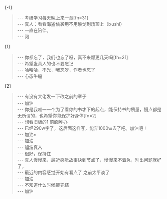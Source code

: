 
[-1] 
>--- 考研学习每天晚上来一章[fn=31]<br>
>--- 真人：看看海盗偷袭用不用鬃戈到场顶上（bushi）<br>
>--- 一直在陪伴。<br>
>--- 阅<br>

[1] 
>--- 你都忘了，我们也忘了呀，真不来爆更几天吗[fn=21]<br>
>--- 希望蛊真人的也不要忘记<br>
>--- 哈哈哈，不光，我忘呀，作者也忘了<br>
>--- 心态牛逼<br>

[2] 
>--- 有没有大佬发一下改之前的章子<br>
>--- 加油<br>
>--- 你是我唯一一个为了看你的书才下的起点，能保持书的质量，慢点都是无所谓的，也希望你能保护好身体[fn=2]<br>
>--- 想看旧版的1
前面咋办<br>
>--- 已经290w字了，这后面这样写，能奔1000w去了吧。加油吧！<br>
>--- 加油✊<br>
>--- 加油<br>
>--- 加油真人<br>
>--- 很好，保持住<br>
>--- 真人慢慢来，最近感觉故事快到节点了，慢慢来不着急，别出问题就好了。<br>
>--- 最近的内容感觉开始有看点了  之前太平淡了<br>
>--- 加油<br>
>--- 不知道什么时候能完结<br>
>--- 加油<br>

